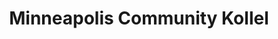---
title: "Minneapolis Community Kollel"
url: /saint-louis-park/minneapolis-community-kollel/
shop: Religion
---